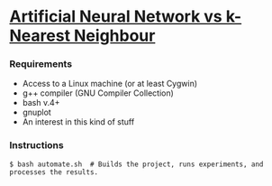 [Artificial Neural Network vs k-Nearest Neighbour](http://dideler.github.com/ann-vs-knn/)
==================================================

### Requirements

* Access to a Linux machine (or at least Cygwin)
* g++ compiler (GNU Compiler Collection)
* bash v.4+
* gnuplot
* An interest in this kind of stuff

### Instructions

    $ bash automate.sh  # Builds the project, runs experiments, and processes the results.
